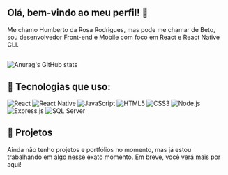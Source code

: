 ## Olá, bem-vindo ao meu perfil! 👋

Me chamo Humberto da Rosa Rodrigues, mas pode me chamar de Beto, sou desenvolvedor  Front-end e Mobile com foco em React e React Native CLI.

##
![Anurag's GitHub stats](https://github-readme-stats.vercel.app/api?username=Betxrr&show_icons=true&theme=dark  )


## 🚀 Tecnologias que uso:
![React](https://img.shields.io/badge/React-20232A?style=for-the-badge&logo=react&logoColor=61DAFB)
![React Native](https://img.shields.io/badge/React_Native-20232A?style=for-the-badge&logo=react&logoColor=61DAFB)
![JavaScript](https://img.shields.io/badge/JavaScript-F7DF1E?style=for-the-badge&logo=JavaScript&logoColor=white)
![HTML5](https://img.shields.io/badge/HTML5-E34F26?style=for-the-badge&logo=html5&logoColor=white)
![CSS3](https://img.shields.io/badge/CSS3-1572B6?style=for-the-badge&logo=css3&logoColor=white)
![Node.js](https://img.shields.io/badge/Node.js-43853D?style=for-the-badge&logo=node.js&logoColor=white)
![Express.js](https://img.shields.io/badge/Express.js-404D59?style=for-the-badge&logo=express&logoColor=white)
![SQL Server](https://img.shields.io/badge/Microsoft_SQL_Server-CC2927?style=for-the-badge&logo=microsoft-sql-server&logoColor=white)

## 🧰 Projetos



Ainda não tenho projetos e portfólios no momento, mas já estou trabalhando em algo nesse exato momento. Em breve, você verá mais por aqui!

